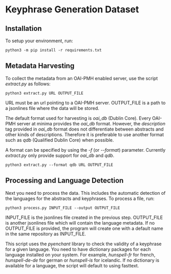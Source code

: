 # Keyphrase Generation Dataset

## Installation

To setup your environment, run:

	python3 -m pip install -r requirements.txt

## Metadata Harvesting

To collect the metadata from an OAI-PMH enabled server, use the script *extract.py* as follows:

	python3 extract.py URL OUTPUT_FILE
	
URL must be an url pointing to a OAI-PMH server. OUTPUT_FILE is a path to a jsonlines file where the data will be stored.
	
The default format used for harvesting is *oai_db* (Dublin Core). Every OAI-PMH server at minima provides the *oai_db* format.
However, the *description* tag provided in *oai_db* format does not differentiate between abstracts and other kinds of descriptions.
Therefore it is preferable to use another format such as *qdb* (Qualified Dublin Core) when possible.

A format can be specified by using the *-f* (or *--format*) parameter. Currently *extract.py* only provide support for *oai_db* and *qdb*.

	python3 extract.py --format qdb URL OUTPUT_FILE

## Processing and Language Detection

Next you need to process the data. This includes the automatic detection of the languages for the abstracts and keyphrases. To process a file, run:

	python3 process.py INPUT_FILE --output OUTPUT_FILE
	
INPUT_FILE is the jsonlines file created in the previous step. OUTPUT_FILE is another jsonlines file which will contain the language metadata.
If no OUTPUT_FILE is provided, the program will create one with a default name in the same repository as INPUT_FILE.

This script uses the *pyenchant* library to check the validity of a keyphrase for a given language. You need to have dictionary packages for each language installed on your system.
For example, *hunspell-fr* for french, *hunspell-de-de* for german or *hunspell-is* for icelandic. If no dictionary is available for a language, the script will default to using fasttext.
